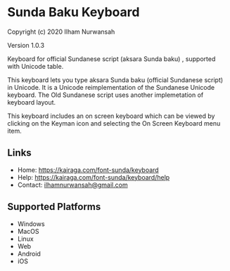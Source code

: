 Sunda Baku Keyboard 
=====================
Copyright (c) 2020 Ilham Nurwansah

Version 1.0.3


Keyboard for official Sundanese script (aksara Sunda baku) , supported with Unicode table.

This keyboard lets you type aksara Sunda baku (official Sundanese script) in Unicode. It is a Unicode reimplementation of the Sundanese Unicode keyboard.
The Old Sundanese script uses another implemetation of keyboard layout.

This keyboard includes an on screen keyboard which can be viewed by clicking on the Keyman icon and selecting the On Screen Keyboard menu item.


Links
-----
* Home: https://kairaga.com/font-sunda/keyboard
* Help: https://kairaga.com/font-sunda/keyboard/help
* Contact: ilhamnurwansah@gmail.com

Supported Platforms
-------------------
 * Windows
 * MacOS
 * Linux
 * Web
 * Android
 * iOS
